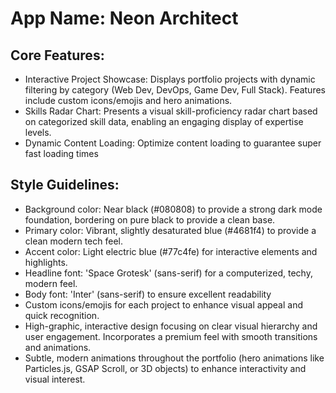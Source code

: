 # **App Name**: Neon Architect

## Core Features:

- Interactive Project Showcase: Displays portfolio projects with dynamic filtering by category (Web Dev, DevOps, Game Dev, Full Stack). Features include custom icons/emojis and hero animations.
- Skills Radar Chart: Presents a visual skill-proficiency radar chart based on categorized skill data, enabling an engaging display of expertise levels.
- Dynamic Content Loading: Optimize content loading to guarantee super fast loading times

## Style Guidelines:

- Background color: Near black (#080808) to provide a strong dark mode foundation, bordering on pure black to provide a clean base.
- Primary color: Vibrant, slightly desaturated blue (#4681f4) to provide a clean modern tech feel.
- Accent color: Light electric blue (#77c4fe) for interactive elements and highlights.
- Headline font: 'Space Grotesk' (sans-serif) for a computerized, techy, modern feel.
- Body font: 'Inter' (sans-serif) to ensure excellent readability
- Custom icons/emojis for each project to enhance visual appeal and quick recognition.
- High-graphic, interactive design focusing on clear visual hierarchy and user engagement. Incorporates a premium feel with smooth transitions and animations.
- Subtle, modern animations throughout the portfolio (hero animations like Particles.js, GSAP Scroll, or 3D objects) to enhance interactivity and visual interest.